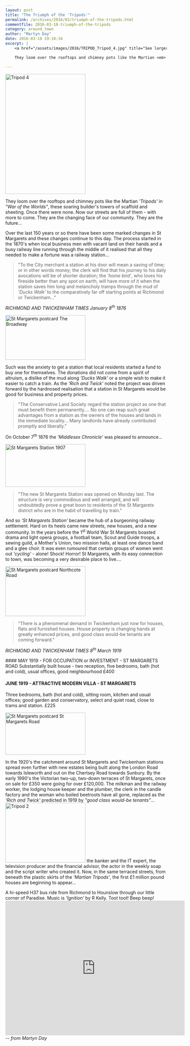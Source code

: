 ```yaml
---
layout: post
title: "The Triumph of the 'Tripods'"
permalink: /archives/2016/03/triumph-of-the-tripods.html
commentfile: 2016-03-10-triumph-of-the-tripods
category: around_town
author: "Martyn Day"
date: 2016-03-10 19:10:34
excerpt: |
    <a href="/assets/images/2016/TRIPOD_Tripod_4.jpg" title="See larger version of - Tripod 4"><img src="/assets/images/2016/TRIPOD_Tripod_4_thumb.jpg" width="150" height="224" alt="Tripod 4" class="photo right" /></a>

    They loom over the rooftops and chimney pots like the Martian <em>'Tripods'</em> in <em>"War of the Worlds"</em>, these soaring builder's towers of scaffold and sheeting. Once there were none. Now our streets are full of them - with more to come. They are the changing face of our community. They are the future...

---
```


<a href="/assets/images/2016/TRIPOD_Tripod_4.jpg" title="See larger version of - Tripod 4"><img src="/assets/images/2016/TRIPOD_Tripod_4_thumb.jpg" width="250" height="374" alt="Tripod 4" class="photo right" /></a>

They loom over the rooftops and chimney pots like the Martian <em>'Tripods'</em> in <em>"War of the Worlds"</em>, these soaring builder's towers of scaffold and sheeting. Once there were none. Now our streets are full of them - with more to come. They are the changing face of our community. They are the future...

Over the last 150 years or so there have been some marked changes in St Margarets and these changes continue to this day. The process started in the 1870's when local business men with vacant land on their hands and a busy railway line running through the middle of it realised that all they needed to make a fortune was a railway station...

> "To the City merchant a station at his door will mean a saving of time; or in other words money; the clerk will find that his journey to his daily avocations will be of shorter duration; the <em>'home bird'</em>, who loves his fireside better than any spot on earth, will have more of it when the station saves him long and melancholy tramps through the mud of <em>'Ducks Walk'</em> to the comparatively far off starting points at Richmond or Twickenham..."

<cite>RICHMOND AND TWICKENHAM TIMES January 8<sup>th</sup> 1876</cite>

<a href="/assets/images/2016/TRIPOD_St_Margarets_postcard-The_Broadway.JPG" title="See larger version of - St Margarets postcard The Broadway"><img src="/assets/images/2016/TRIPOD_St_Margarets_postcard-The_Broadway_thumb.JPG" width="250" height="139" alt="St Margarets postcard The Broadway" class="photo right" /></a>

Such was the anxiety to get a station that local residents started a fund to buy one for themselves. The donations did not come from a spirit of altruism, a dislike of the mud along <em>'Ducks Walk'</em> or a simple wish to make it easier to catch a train. As the <em>'Rich and Twick'</em> noted the project was driven forward by the hardnosed realisation that a station in St Margarets would be good for business and property prices.

> "The Conservative Land Society regard the station project as one that must benefit them permanently.... No one can reap such great advantages from a station as the owners of the houses and lands in the immediate locality... Many landlords have already contributed promptly and liberally."

On October 7<sup>th</sup> 1876 the <em>'Middlesex Chronicle'</em> was pleased to announce...

<a href="/assets/images/2016/TRIPOD_St_Margarets_Station_1907.jpg" title="See larger version of - St Margarets Station 1907"><img src="/assets/images/2016/TRIPOD_St_Margarets_Station_1907_thumb.jpg" width="250" height="133" alt="St Margarets Station 1907" class="photo right" /></a>

> "The new St Margarets Station was opened on Monday last. The structure is very commodious and well arranged, and will undoubtedly prove a great boon to residents of the St Margarets district who are in the habit of travelling by train."

And so <em>'St Margarets Station'</em> became the hub of a burgeoning railway settlement. Hard on its heels came new streets, new houses, and a new community. In the years before the 1<sup>st</sup> World War St Margarets boasted drama and light opera groups, a football team, Scout and Guide troops, a sewing guild, a Mother's Union, two mission halls, at least one dance band and a glee choir. It was even rumoured that certain groups of women went out <em>'cycling'</em> - alone! Shock! Horror! St Margarets, with its easy connection to town, was becoming a very desirable place to live....

<a href="/assets/images/2016/TRIPOD_St_Margarets_postcard-Northcote_Road.JPG" title="See larger version of - St Margarets postcard Northcote Road"><img src="/assets/images/2016/TRIPOD_St_Margarets_postcard-Northcote_Road_thumb.JPG" width="250" height="155" alt="St Margarets postcard Northcote Road" class="photo right" /></a>

> "There is a phenomenal demand in Twickenham just now for houses, flats and furnished houses. House property is changing hands at greatly enhanced prices, and good class would-be tenants are coming forward."

<cite>RICHMOND AND TWICKENHAM TIMES 8<sup>th</sup> March 1919</cite>

<div markdown="1" class="box">
#### MAY 1919 - FOR OCCUPATION or INVESTMENT - ST MARGARETS ROAD
Substantially built house - two reception, five bedrooms, bath (hot and cold), usual offices, good neighbourhood £400

#### JUNE 1919 - ATTRACTIVE MODERN VILLA - ST MARGARETS
Three bedrooms, bath (hot and cold), sitting room, kitchen and usual offices; good garden and conservatory, select and quiet road, close to trams and station. £225

</div>
<a href="/assets/images/2016/TRIPOD_St_Margarets_postcard-St_Margarets_Road.JPG" title="See larger version of - St Margarets postcard St Margarets Road"><img src="/assets/images/2016/TRIPOD_St_Margarets_postcard-St_Margarets_Road_thumb.JPG" width="250" height="131" alt="St Margarets postcard St Margarets Road" class="photo right" /></a>

In the 1920's the catchment around St Margarets and Twickenham stations spread even further with new estates being built along the London Road towards Isleworth and out on the Chertsey Road towards Sunbury. By the early 1990's the Victorian two-up, two-down terraces of St Margarets, once on sale for £350 were going for over £120,000. The milkman and the railway worker, the lodging house keeper and the plumber, the clerk in the candle factory and the woman who boiled beetroots have all gone, replaced as the <em>'Rich and Twick'</em> predicted in 1919 by <em>"good class would-be tenants"</em>... <a href="/assets/images/2016/TRIPOD_Tripod_2.jpg" title="See larger version of - Tripod 2"><img src="/assets/images/2016/TRIPOD_Tripod_2_thumb.jpg" width="250" height="186" alt="Tripod 2" class="photo right" /></a> the banker and the IT expert, the television producer and the financial advisor, the actor in the weekly soap and the script writer who created it. Now, in the same terraced streets, from beneath the plastic skirts of the <em>'Martian Tripods'</em>, the first £1 million pound houses are beginning to appear...

<div markdown="1" class="box">
A hi-speed H37 bus ride from Richmond to Hounslow through our little corner of Paradise. Music is <em>'Ignition'</em> by R Kelly. Toot toot! Beep beep!

<iframe width="560" height="420" src="https://www.youtube-nocookie.com/embed/sj9Bowi1wyM?rel=0" frameborder="0" allowfullscreen>
</iframe>
</div>
<cite>-- from Martyn Day</cite>
